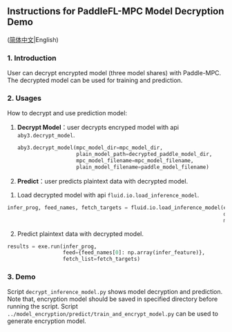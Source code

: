 ## Instructions for PaddleFL-MPC Model Decryption Demo

([简体中文](./README_CN.md)|English)

### 1. Introduction

User can decrypt encrypted model (three model shares) with Paddle-MPC. The decrypted model can be used for training and prediction.

### 2. Usages

How to decrypt and use prediction model:

1. **Decrypt Model**：user decrypts encryped model with api `aby3.decrypt_model`.

   ```python
   aby3.decrypt_model(mpc_model_dir=mpc_model_dir,
                      plain_model_path=decrypted_paddle_model_dir,
                      mpc_model_filename=mpc_model_filename,
                      plain_model_filename=paddle_model_filename)
   ```

2. **Predict**：user predicts plaintext data with decrypted model.

  1) Load decrypted model with api `fluid.io.load_inference_model`.
  
  ```python
  infer_prog, feed_names, fetch_targets = fluid.io.load_inference_model(executor=exe,
                                                                        dirname=decrypted_paddle_model_dir,
                                                                        model_filename=paddle_model_filename)
  ```
  
  2) Predict plaintext data with decrypted model.
  
  ```python
  results = exe.run(infer_prog,
                    feed={feed_names[0]: np.array(infer_feature)},
                    fetch_list=fetch_targets)
  ```

### 3. Demo

Script `decrypt_inference_model.py` shows model decryption and prediction. Note that, encryption model should be saved in specified directory before running the script. Script `../model_encryption/predict/train_and_encrypt_model.py` can be used to generate encryption model.

